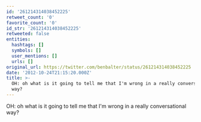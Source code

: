 ```yaml
---
id: '261214314038452225'
retweet_count: '0'
favorite_count: '0'
id_str: '261214314038452225'
retweeted: false
entities:
  hashtags: []
  symbols: []
  user_mentions: []
  urls: []
original_url: https://twitter.com/benbalter/status/261214314038452225
date: '2012-10-24T21:15:20.000Z'
title: >-
  OH: oh what is it going to tell me that I'm wrong in a really conversational
  way?
---
```


OH: oh what is it going to tell me that I'm wrong in a really conversational way?